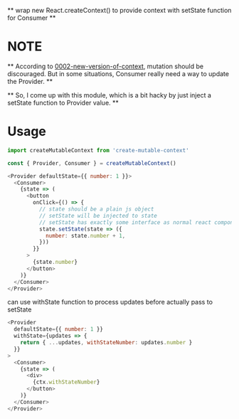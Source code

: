 ** wrap new React.createContext() to provide context with setState function for Consumer **

# NOTE

** According to [0002-new-version-of-context](https://github.com/reactjs/rfcs/blob/master/text/0002-new-version-of-context.md#relies-on-strict-comparison-of-context-values), mutation should be discouraged. But in some situations, Consumer really need a way to update the Provider. **

** So, I come up with this module, which is a bit hacky by just inject a setState function to Provider value. **

# Usage

```js
import createMutableContext from 'create-mutable-context'

const { Provider, Consumer } = createMutableContext()

<Provider defaultState={{ number: 1 }}>
  <Consumer>
    {state => (
      <button
        onClick={() => {
          // state should be a plain js object
          // setState will be injected to state
          // setState has exactly some interface as normal react component's setState
          state.setState(state => ({
            number: state.number + 1,
          }))
        }}
      >
        {state.number}
      </button>
    )}
  </Consumer>
</Provider>
```

can use withState function to process updates before actually pass to setState

```js
<Provider
  defaultState={{ number: 1 }}
  withState={updates => {
    return { ...updates, withStateNumber: updates.number }
  }}
>
  <Consumer>
    {state => (
      <div>
        {ctx.withStateNumber}
      </button>
    )}
  </Consumer>
</Provider>
```
